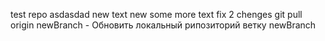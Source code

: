 test repo
asdasdad
new text
new
some more text
fix 2 chenges
git pull origin newBranch - Обновить локальный рипозиторий ветку newBranch
